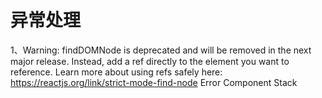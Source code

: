 # 异常处理
1、Warning: findDOMNode is deprecated and will be removed in the next major release. Instead, add a ref directly to the element you want to reference. Learn more about using refs safely here: https://reactjs.org/link/strict-mode-find-node Error Component Stack



